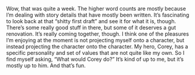 Wow, that was quite a week. The higher word counts are mostly because I’m dealing with story details that have mostly been written. It’s fascinating to look back at that “shitty first draft” and see it for what it is, though. There’s some really good stuff in there, but some of it deserves a gut renovation. It’s really coming together, though. I think one of the pleasures I’m enjoying at the moment is not projecting myself onto a character, but instead projecting the character onto the character. My hero, Corey, has a specific personality and set of values that are not quite like my own. So I find myself asking, “What would Corey do?” It’s kind of up to me, but it’s mostly up to him. And that’s fun. 
